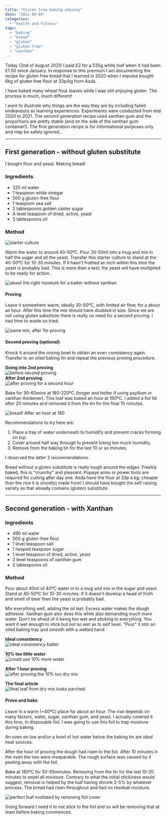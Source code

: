 ```yaml
---
title: "Gluten free baking odyssey"
date: "2021-08-04"
categories: 
  - "health-and-fitness"
tags: 
  - "baking"
  - "bread"
  - "gluten"
  - "gluten-free"
  - "xanthan"
---
```


Today (2nd of August 2021) I paid £2 for a 535g white loaf when it had been £1.50 since January. In response to this premium I am documenting the recipe for gluten free bread that I learned in 2020 when I impulse bought 6kg of gluten free flour at 33p/kg from Asda.

I have baked many wheat flour loaves while I was still enjoying gluten. The process is much, much different!

I want to illustrate why things are the way they are by including failed endeavours as learning experiences. Experiments were conducted from mid 2020 to 2021. The second generation recipe used xanthan gum and the proportions are pretty stable (and on the side of the xanthan gum container!). The first generation recipe is for informational purposes only and may be safely ignored..

* * *

## First generation - without gluten substitute

I bought flour and yeast. Making bread!

### Ingredients

- 325 ml water
- 1 teaspoon white vinegar
- 500 g gluten-free flour
- 1 teaspoon sea salt
- 2 tablespoons golden caster sugar
- A level teaspoon of dried, active, yeast
- 3 tablespoons oil

### Method

![starter culture](https://i.ibb.co/mX6pSbH/starter40ml.webp)

Warm the water to around 40-50ºC. Pour 30-50ml into a mug and mix in half the sugar and all the yeast. Transfer this starter culture to stand at the 40-50ºC for 10-30 minutes. If it hasn't frothed an inch within this time the yeast is probably bad. This is more than a test; the yeast will have multiplied to be ready for action.

![about the right moisture for a batter without xanthan](https://i.ibb.co/SntWLHW/batterin.webp)

#### Proving

Leave it somewhere warm, ideally 30-50ºC, with limited air flow, for a about an hour. After this time the mix should have doubled in size. Since we are not using gluten substitute there is really no need for a second proving. I had time to waste so tried.

![same mix, after 1hr proving](https://i.ibb.co/SrFYvrV/batterproven1hr.webp)

#### Second proving (optional)

Knock it around the mixing bowl to obtain an even consistency again. Transfer to an oiled baking tin and repeat the previous proving procedure.

**Going into 2nd proving**  
![before second proving](https://i.ibb.co/MVQV6bF/provenbatterintin.webp)  
**After 2nd proving**  
![after proving for a second hour](https://i.ibb.co/Jt1F1Sc/batterprovenagain1hr.webp)

Bake for 30-60mins at 180-220ºC (longer and hotter if using psyllium or xanthan thickener). This loaf was baked an hour at 180ºC. I added a foil lid after 20 minutes and removed it from the tin for the final 10 minutes.

![bread! After an hour at 180](https://i.ibb.co/pXS3xF0/loafbaked180-1hr.webp)

Recommendations to try here are:

1. Place a tray of water underneath to humidify and prevent cracks forming on top.
2. Cover around half way through to prevent losing too much humidity.
3. Remove from the baking tin for the last 10 or so minutes.

I observed the latter 2 recommendations.

Bread without a gluten substitute is really tough around the edges. Freshly baked, this is "crunchy" and pleasant. Popeye arms or power tools are required for cutting after day one. Asda have the flour at 33p a kg; cheaper than the rice it is (mostly) made from! I should have bought the self raising variety as that already contains (gluten) substitute.

* * *

## Second generation - with Xanthan

### Ingredients

- 490 ml water
- 500 g gluten-free flour
- 1 level teaspoon salt
- 1 heaped teaspoon sugar
- 1 level teaspoon of dried, active, yeast
- 2 level teaspoons of xanthan gum
- 2 tablespoons oil

### Method

Pour about 40ml of 40ºC water in to a mug and mix in the sugar and yeast. Stand at 40-50ºC for 10-30 minutes. If it doesn't develop a head of froth and smell of beer then the yeast is probably bad.

Mix everything well, adding the oil last. Excess water makes the dough adhesive. Xanthan gum also does this while also demanding much more water. Don't be afraid of it being too wet and sticking to everything. You want it wet enough to stick but not so wet as to self level. "Pour" it into an oiled baking tray and smooth with a wetted hand.

**Ideal consistency**  
![ideal consistency batter](https://i.ibb.co/qshn0nW/wetdough.webp)

**10% too little water**  
![could use 10% more water](https://i.ibb.co/wQMdJRn/loaf2-just-mixed.webp)

**After 1 hour proving**  
![after proving the 10% too dry mix](https://i.ibb.co/5KfZyZP/loaf2-risen1hr.webp)

**The final article**  
![final loaf from dry mix looks parched](https://i.ibb.co/3RCR9pS/loaf2-final.webp)

#### Prove and bake

Leave in a warm (~40ºC) place for about an hour. The rise depends on many factors, water, sugar, xanthan gum, and yeast. I actually covered it this time, in disposable foil. I was going to use this foil to trap moisture during baking.

An oven on low and/or a bowl of hot water below the baking tin are ideal heat sources.

After the hour of proving the dough had risen to the foil. After 10 minutes in the oven the two were inseparable. The rough surface was caused by it peeling away with the foil.

Bake at 180ºC for 50-55minutes. Removing from the tin for the last 10-20 minutes to expel all moisture. Contrary to what the initial stickiness would suggest, removal is helped by the loaf having shrunk 2-5% by whatever process. The bread had risen throughout and had no residual moisture.

![perfect loaf mutilated by removing foil cover](https://i.ibb.co/j67bPkC/bakedscalped.webp)

Going forward I need it to not stick to the foil and so will be removing that at least before baking commences.
